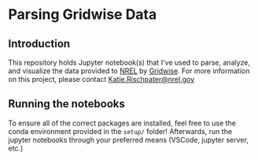# Parsing Gridwise Data

## Introduction
This repository holds Jupyter notebook(s) that I've used to  parse, analyze, and visualize the data provided to [NREL](https://www.nrel.gov/index.html) by [Gridwise](https://gridwise.io/).  For more information on this project, please contact Katie.Rischpater@nrel.gov

## Running the notebooks
To ensure all of the correct packages are installed, feel free to use the conda environment provided in the `setup/` folder! Afterwards, run the jupyter notebooks through your preferred means (VSCode, jupyter server, etc.)